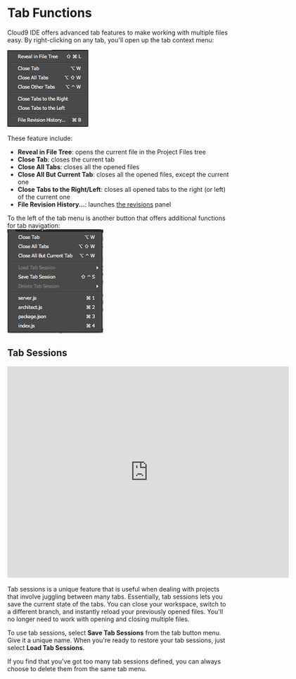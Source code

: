 # Tab Functions

Cloud9 IDE offers advanced tab features to make working with multiple files easy. By right-clicking on any tab, you'll open up the tab context menu:

![The tab context menu](./resources/images/tab_context_menu.png)

These feature include:

* **Reveal in File Tree**: opens the current file in the Project Files tree
* **Close Tab**: closes the current tab
* **Close All Tabs**: closes all the opened files
* **Close All But Current Tab**: closes all the opened files, except the current one
* **Close Tabs to the Right/Left**: closes all opened tabs to the right (or left) of the current one 
* **File Revision History...**: launches [the revisions](./revisions.html) panel


To the left of the tab menu is another button that offers additional functions for tab navigation:  
![The tab button menu](./resources/images/tab_button_menu.png)
 
## Tab Sessions 

<iframe width="640" height="480" src="https://www.youtube.com/embed/agUno6WDkAM" frameborder="0" allowfullscreen></iframe>

Tab sessions is a unique feature that is useful when dealing with projects that involve juggling between many tabs. Essentially, tab sessions lets you save the current state of the tabs. You can close your workspace, switch to a different branch, and instantly reload your previously opened files. You'll no longer need to work with opening and closing multiple files.

To use tab sessions, select **Save Tab Sessions** from the tab button menu. Give it a unique name. When you're ready to restore your tab sessions, just select **Load Tab Sessions**. 

If you find that you've got too many tab sessions defined, you can always choose to delete them from the same tab menu.